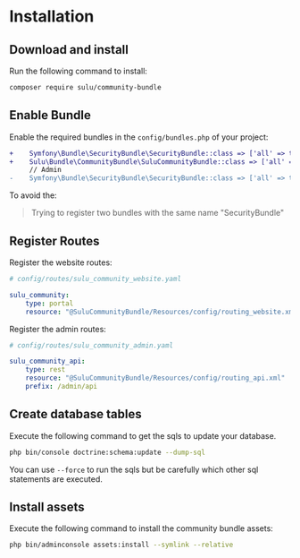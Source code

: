 # Installation

## Download and install 

Run the following command to install:

```bash
composer require sulu/community-bundle
```

## Enable Bundle

Enable the required bundles in the `config/bundles.php` of your project:

```diff
+    Symfony\Bundle\SecurityBundle\SecurityBundle::class => ['all' => true],
+    Sulu\Bundle\CommunityBundle\SuluCommunityBundle::class => ['all' => true],
     // Admin
-    Symfony\Bundle\SecurityBundle\SecurityBundle::class => ['all' => true, 'admin' => true], 
```

To avoid the:

> Trying to register two bundles with the same name "SecurityBundle"

## Register Routes

Register the website routes:

```yml
# config/routes/sulu_community_website.yaml

sulu_community:
    type: portal
    resource: "@SuluCommunityBundle/Resources/config/routing_website.xml"
```

Register the admin routes:

```yml
# config/routes/sulu_community_admin.yaml

sulu_community_api:
    type: rest
    resource: "@SuluCommunityBundle/Resources/config/routing_api.xml"
    prefix: /admin/api
```

## Create database tables

Execute the following command to get the sqls to update your database.

```bash
php bin/console doctrine:schema:update --dump-sql
``` 

You can use `--force` to run the sqls but be carefully which other sql statements are executed.

## Install assets

Execute the following command to install the community bundle assets:

```bash
php bin/adminconsole assets:install --symlink --relative
```
